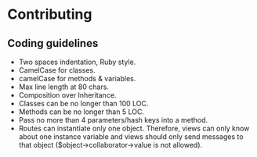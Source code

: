 # Contributing
## Coding guidelines

- Two spaces indentation, Ruby style.
- CamelCase for classes.
- camelCase for methods & variables.
- Max line length at 80 chars.
- Composition over Inheritance.
- Classes can be no longer than 100 LOC.
- Methods can be no longer than 5 LOC.
- Pass no more than 4 parameters/hash keys into a method.
- Routes can instantiate only one object. Therefore, views can only know about one instance variable and views should only send messages to that object ($object->collaborator->value is not allowed).
